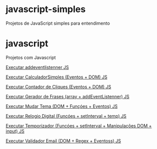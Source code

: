 # javascript-simples
Projetos de JavaScript simples para entendimento
# javascript
Projetos com Javascript

 <a href="https://philipepereira10.github.io/javascript-simples/addeventlistenner/index.html"> Executar addeventlistenner JS</a>

 <a href="https://philipepereira10.github.io/javascript-simples/CalculadorSimples/index.html"> Executar CalculadorSimples (Eventos + DOM) JS</a> 

  <a href="https://philipepereira10.github.io/javascript-simples/contadorclique/index.html"> Executar Contador de Cliques (Eventos + DOM) JS</a> 

  <a href="https://philipepereira10.github.io/javascript-simples/geradorfrases/index.html"> Executar Gerador de Frases (array + addEventListenner) JS</a> 

  <a href="https://philipepereira10.github.io/javascript-simples/Mudartema/index.html"> Executar Mudar Tema (DOM + Funçóes  + Eventos) JS</a> 

<a href="https://philipepereira10.github.io/javascript-simples/relogioDigital/index.html"> Executar Relogio Digital (Funcóes + setInterval + temp) JS</a> 

<a href="https://philipepereira10.github.io/javascript-simples/temporizador/index.html"> Executar Temporizador (Funcóes + setInterval + Manipulações DOM + input) JS</a> 

<a href="https://philipepereira10.github.io/javascript-simples/validadorEmail/index.html"> Executar Validador Email (DOM + Regex + Eventoss) JS</a> 
